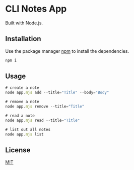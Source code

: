 # CLI Notes App

Built with Node.js.

## Installation

Use the package manager [npm](https://www.npmjs.com/) to install the dependencies.

```bash
npm i
```

## Usage

```javascript
# create a note
node app.mjs add --title="Title" --body="Body"

# remove a note
node app.mjs remove --title="Title"

# read a note
node app.mjs read --title="Title"

# list out all notes
node app.mjs list


```

## License

[MIT](https://choosealicense.com/licenses/mit/)
